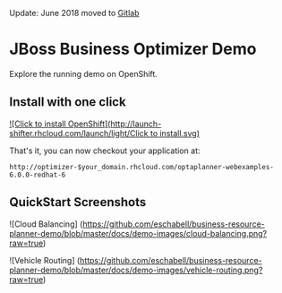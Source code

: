 Update: June 2018 moved to [Gitlab](https://gitlab.com/eschabell/openshift-business-resource-optimizer)


JBoss Business Optimizer Demo 
=============================
Explore the running demo on OpenShift.


Install with one click
----------------------
[![Click to install OpenShift](http://launch-shifter.rhcloud.com/launch/light/Click to
install.svg)](https://openshift.redhat.com/app/console/application_type/custom?&cartridges[]=jbosseap-6&initial_git_url=https://github.com/eschabell/openshift-business-resource-optimizer.git&name=optimizer)

That's it, you can now checkout your application at:

    http://optimizer-$your_domain.rhcloud.com/optaplanner-webexamples-6.0.0-redhat-6


QuickStart Screenshots
----------------------

![Cloud Balancing] (https://github.com/eschabell/business-resource-planner-demo/blob/master/docs/demo-images/cloud-balancing.png?raw=true)

![Vehicle Routing] (https://github.com/eschabell/business-resource-planner-demo/blob/master/docs/demo-images/vehicle-routing.png?raw=true)
